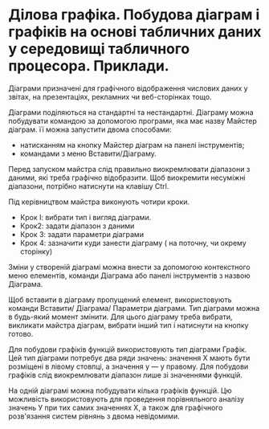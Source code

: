 # Ділова графіка. Побудова діаграм і графіків на основі табличних даних у середовищі табличного процесора. Приклади.
Діаграми призначені для графічного відображення числових даних у звітах, на презентаціях, рекламних чи веб-сторінках тощо.

Діаграми поділяються на стандартні та нестандартні. Діаграму можна побудувати командою за допомогою програми, яка має назву Майстер діаграм. її можна запустити двома способами:
- натисканням на кнопку Майстер діаграм на панелі інструментів;
- командами з меню Вставити/Діаграму.

Перед запуском майстра слід правильно виокремлювати діапазони з даними, які треба графічно відобразити. Щоб виокремити несуміжні діапазони, потрібно натиснути на клавішу Сtrl.

Під керівництвом майстра виконують чотири кроки.
- Крок І: вибрати тип і вигляд діаграми.
- Крок2: задати діапазон з даними
- Крок 3: задати параметри діаграми
- Крок 4: зазначити куди занести діаграму ( на поточну, чи окрему сторінку)

 Зміни у створеній діаграмі можна внести за допомогою контекстного меню елементів, команди Діаграма або панелі інструментів з назвою Діаграма.

Щоб вставити в діаграму пропущений елемент, використовують команди Вставити/ Діаграма/ Параметри діаграми. Тип діаграми можна в будь-який момент змінити. Для цього діаграму треба вибрати, викликати майстра діаграм, вибрати інший тип і натиснути на кнопку готово.

Для побудови графіків функцій використовують тип діаграми Графік. Цей тип діаграми потребує два ряди значень: значення X мають бути розміщені в лівому стовпці, а значення y — у правому. Для побудови графіків слід виокремлювати діапазон лише зі значеннями функцій.

На одній діаграмі можна побудувати кілька графіків функцій. Цю можливість використовують для проведення порівняльного аналізу значень У при тих самих значеннях X, а також для графічного розв'язання систем рівнянь з двома невідомими.
